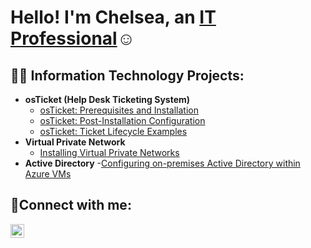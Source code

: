 <h1> Hello! I'm Chelsea, an <a href="https://linkedin.com/in/chelseareeves1058">IT Professional</a>☺</h1>
 <h2>👨‍💻 Information Technology Projects:</h2>

- <b>osTicket (Help Desk Ticketing System)</b>
  - [osTicket: Prerequisites and Installation](https://github.com/ChelseaReeves/osticket-prereqs)
  - [osTicket: Post-Installation Configuration](https://github.com/ChelseaReeves/post-install-config)
  - [osTicket: Ticket Lifecycle Examples](https://github.com/ChelseaReeves/ticket-lifecycle)
- <b>Virtual Private Network</b>
  - [Installing Virtual Private Networks](https://github.com/ChelseaReeves/Installing-VPNs)
- <b>Active Directory</b>
  -[Configuring on-premises Active Directory within Azure VMs](https://github.com/ChelseaReeves/ActiveDirectory)
<h2>🤳Connect with me:</h2>

[<img align="left" alt="Chelsea | LinkedIn" width="22px" src="https://cdn.jsdelivr.net/npm/simple-icons@v3/icons/linkedin.svg" />][linkedin]


[linkedin]: https://linkedin.com/in/ChelseaReeves1058


